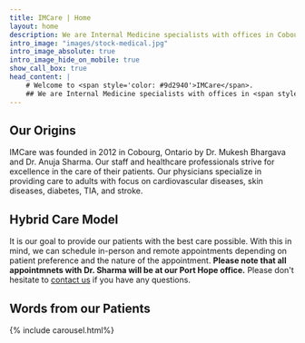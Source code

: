 ```yaml
---
title: IMCare | Home
layout: home
description: We are Internal Medicine specialists with offices in Cobourg and Port Hope, Ontario, Canada.
intro_image: "images/stock-medical.jpg"
intro_image_absolute: true
intro_image_hide_on_mobile: true
show_call_box: true
head_content: |
    # Welcome to <span style='color: #9d2940'>IMCare</span>.
    ## We are Internal Medicine specialists with offices in <span style='color: #9d2940'>Cobourg</span> and <span style='color: #9d2940'>Port Hope, Ontario, Canada</span>. We see patients in-person and virtually.
---
```



## Our Origins
IMCare was founded in 2012 in Cobourg, Ontario by Dr. Mukesh Bhargava and Dr. Anuja Sharma. Our staff and healthcare professionals strive for excellence in the care of their patients. Our physicians specialize in providing care to adults with focus on cardiovascular diseases, skin diseases, diabetes, TIA, and stroke. 

## Hybrid Care Model

It is our goal to provide our patients with the best care possible. With this in mind, we can schedule in-person and remote appointments depending on patient preference and the nature of the appointment. **Please note that all appointmnets with Dr. Sharma will be at our Port Hope office.** Please don't hesitate to <a href="">contact us</a> if you have any questions.

## Words from our Patients

{% include carousel.html%}